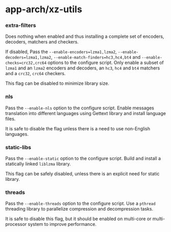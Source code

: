 # app-arch/xz-utils

### extra-filters
Does nothing when enabled and thus installing a complete set of encoders, decoders, matchers and checkers.

If disabled, Pass the `--enable-encoders=lzma1,lzma2`, `--enable-decoders=lzma1,lzma2`, `--enable-match-finders=hc3,hc4,bt4` and `--enable-checks=crc32,crc64` options to the configure script. Only enable a subset of `lzma1` and an `lzma2` encoders and decoders, an `hc3`, `hc4` and `bt4` matchers and a `crc32`, `crc64` checkers.

This flag can be disabled to minimize library size.

### nls
Pass the `--enable-nls` option to the configure script. Enable messages translation into different languages using Gettext library and install language files.

It is safe to disable the flag unless there is a need to use non-English languages.

### static-libs
Pass the `--enable-static` option to the configure script. Build and install a statically linked `liblzma` library.

This flag can be safely disabled, unless there is an explicit need for static library.

### threads
Pass the `--enable-threads` option to the configure script. Use a `pthread` threading library to parallelize compression and decompression tasks.

It is safe to disable this flag, but it should be enabled on multi-core or multi-processor system to improve performance.
